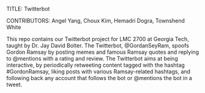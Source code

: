 TITLE: Twitterbot

CONTRIBUTORS: Angel Yang, Choux Kim, Hemadri Dogra, Townshend White

This repo contains our Twitterbot project for LMC 2700 at Georgia Tech, taught by Dr. Jay David Bolter. 
The Twitterbot, @GordanSeyRam, spoofs Gordon Ramsay by posting memes and famous Ramsay quotes and replying to @mentions with a rating and review.
The Twitterbot aims at being interactive, by periodically retweeting content tagged with the hashtag #GordonRamsay, liking posts with various
Ramsay-related hashtags, and following back any account that follows the bot or @mentions the bot in a tweet. 
